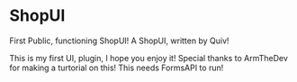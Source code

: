 # ShopUI
First Public, functioning ShopUI!
A ShopUI, written by Quiv!

This is my first UI, plugin, I hope you enjoy it!
Special thanks to ArmTheDev for making a turtorial on this!
This needs FormsAPI to run!